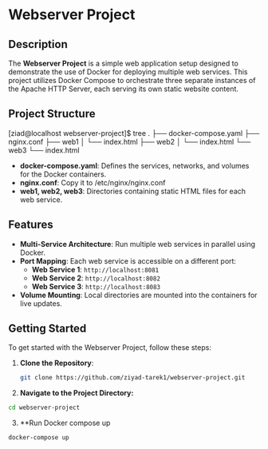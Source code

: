 # Webserver Project

## Description

The **Webserver Project** is a simple web application setup designed to demonstrate the use of Docker for deploying multiple web services. This project utilizes Docker Compose to orchestrate three separate instances of the Apache HTTP Server, each serving its own static website content.

## Project Structure
[ziad@localhost webserver-project]$ tree
.
├── docker-compose.yaml
├── nginx.conf
├── web1
│   └── index.html
├── web2
│   └── index.html
└── web3
    └── index.html

    
- **docker-compose.yaml**: Defines the services, networks, and volumes for the Docker containers.
- **nginx.conf**: Copy it to /etc/nginx/nginx.conf
- **web1, web2, web3**: Directories containing static HTML files for each web service.

## Features

- **Multi-Service Architecture**: Run multiple web services in parallel using Docker.
- **Port Mapping**: Each web service is accessible on a different port:
  - **Web Service 1**: `http://localhost:8081`
  - **Web Service 2**: `http://localhost:8082`
  - **Web Service 3**: `http://localhost:8083`
- **Volume Mounting**: Local directories are mounted into the containers for live updates.

## Getting Started

To get started with the Webserver Project, follow these steps:

1. **Clone the Repository**:
   ```bash
   git clone https://github.com/ziyad-tarek1/webserver-project.git
   ```
   
2. **Navigate to the Project Directory:**
  ```bash
cd webserver-project
```
3. **Run Docker compose up
``` bash
docker-compose up
```
 
